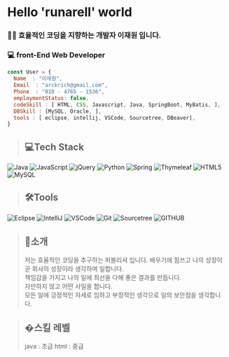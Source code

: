 <h1>Hello 'runarell' world</h1>
<!--My Skill List-->
<!--나의 연락처-->
<!--나의 프로젝트-->
<!--나의 MBTI-->
<!--성격-->
<!---->
<!--나의 MBTI-->

<!--짧은 소개-->
<h3>🧙‍♂️ 효율적인 코딩을 지향하는 개발자 이재원 입니다.</h3>
<h3>💻 front-End Web Developer </h3>


```javascript
const User = {
  Name  : "이재원",
  Email  : "arckrich@gmail.com", 
  Phone  : "010 - 4765 - 1536",
  employmentStatus: false,
  codeSkill : [ HTML, CSS, Javascript, Java, SpringBoot, MyBatis, ],
  DBSkill : [MySQL, Oracle, ],
  tools : [ eclipse, intellij, VSCode, Sourcetree, DBeaver],
}
```


> <h2>💻Tech Stack</h2>
![Java](https://img.shields.io/badge/java-%23ED8B00.svg?style=for-the-badge&logo=java&logoColor=white)
![JavaScript](https://img.shields.io/badge/javascript-%23323330.svg?style=for-the-badge&logo=javascript&logoColor=%23F7DF1E)
![jQuery](https://img.shields.io/badge/jquery-%230769AD.svg?style=for-the-badge&logo=jquery&logoColor=white)
![Python](https://img.shields.io/badge/python-3670A0?style=for-the-badge&logo=python&logoColor=ffdd54)
![Spring](https://img.shields.io/badge/spring-%236DB33F.svg?style=for-the-badge&logo=spring&logoColor=white)
![Thymeleaf](https://img.shields.io/badge/Thymeleaf-%23005C0F.svg?style=for-the-badge&logo=Thymeleaf&logoColor=white)
![HTML5](https://img.shields.io/badge/html5-%23E34F26.svg?style=for-the-badge&logo=html5&logoColor=white)
![MySQL](https://img.shields.io/badge/mysql-%2300f.svg?style=for-the-badge&logo=mysql&logoColor=white)



> <h2>🛠Tools</h2>
![Eclipse](https://img.shields.io/badge/Eclipse-2C2255.svg?style=flat&logo=Eclipse&logoColor=white)
![IntelliJ](https://img.shields.io/badge/IntelliJ-000000.svg?style=flat&logo=IntelliJIDEA&logoColor=white)
![VSCode](https://img.shields.io/badge/VSCode-007ACC.svg?style=flat&logo=visualstudiocode&logoColor=white)
![Git](https://img.shields.io/badge/Git-F05032.svg?style=flat&logo=Git&logoColor=white)
![Sourcetree](https://img.shields.io/badge/Sourcetree-0052CC.svg?style=flat&logo=Sourcetree&logoColor=white)
![GITHUB](https://img.shields.io/badge/github-181717.svg?style=flat&logo=github&logoColor=white)



> <h2>📃소개</h2>
> 저는 효율적인 코딩을 추구하는 퍼블리셔 입니다.
> 배우기에 힘쓰고 나의 성장이 곧 회사의 성장이라 생각하며 일합니다.<br>
> 책임감을 가지고 나의 일에 최선을 다해 좋은 결과를 만듭니다.<br>
> 자만하지 않고 어떤 사일을 합니다.<br>
> 모든 일에 긍정적인 자세로 임하고 부정적인 생각으로 일의 보안점을 생각합니다.

> <h2>�스킬 레벨</h2>
> java : 초급
> html : 중급

 
  

